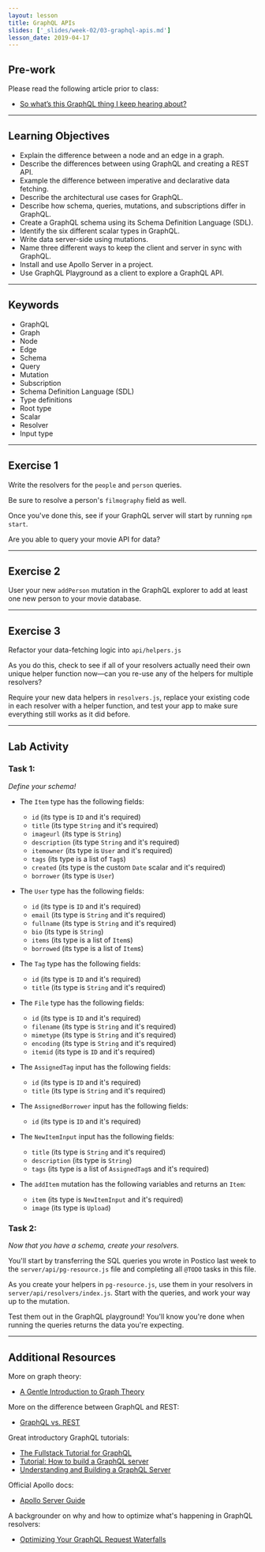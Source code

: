 ```yaml
---
layout: lesson
title: GraphQL APIs
slides: ['_slides/week-02/03-graphql-apis.md']
lesson_date: 2019-04-17
---
```


## Pre-work

Please read the following article prior to class:

- [So what’s this GraphQL thing I keep hearing about?](https://medium.freecodecamp.org/so-whats-this-graphql-thing-i-keep-hearing-about-baf4d36c20cf)

---

## Learning Objectives

- Explain the difference between a node and an edge in a graph.
- Describe the differences between using GraphQL and creating a REST API.
- Example the difference between imperative and declarative data fetching.
- Describe the architectural use cases for GraphQL.
- Describe how schema, queries, mutations, and subscriptions differ in GraphQL.
- Create a GraphQL schema using its Schema Definition Language (SDL).
- Identify the six different scalar types in GraphQL.
- Write data server-side using mutations.
- Name three different ways to keep the client and server in sync with GraphQL.
- Install and use Apollo Server in a project.
- Use GraphQL Playground as a client to explore a GraphQL API.

---

## Keywords

- GraphQL
- Graph
- Node
- Edge
- Schema
- Query
- Mutation
- Subscription
- Schema Definition Language (SDL)
- Type definitions
- Root type
- Scalar
- Resolver
- Input type

---

## Exercise 1

Write the resolvers for the `people` and `person` queries.

Be sure to resolve a person's `filmography` field as well.

Once you've done this, see if your GraphQL server will start by running `npm start`.

Are you able to query your movie API for data?

---

## Exercise 2

User your new `addPerson` mutation in the GraphQL explorer to add at least one new person to your movie database.

---

## Exercise 3

Refactor your data-fetching logic into `api/helpers.js`

As you do this, check to see if all of your resolvers actually need their own unique helper function now&mdash;can you re-use any of the helpers for multiple resolvers?

Require your new data helpers in `resolvers.js`, replace your existing code in each resolver with a helper function, and test your app to make sure everything still works as it did before.

---

## Lab Activity

### Task 1:

_Define your schema!_

- The `Item` type has the following fields:

  - `id` (its type is `ID` and it's required)
  - `title` (its type `String` and it's required)
  - `imageurl` (its type is `String`)
  - `description` (its type `String` and it's required)
  - `itemowner` (its type is `User` and it's required)
  - `tags` (its type is a list of `Tag`s)
  - `created` (its type is the custom `Date` scalar and it's required)
  - `borrower` (its type is `User`)

- The `User` type has the following fields:

  - `id` (its type is `ID` and it's required)
  - `email` (its type is `String` and it's required)
  - `fullname` (its type is `String` and it's required)
  - `bio` (its type is `String`)
  - `items` (its type is a list of `Item`s)
  - `borrowed` (its type is a list of `Item`s)

- The `Tag` type has the following fields:

  - `id` (its type is `ID` and it's required)
  - `title` (its type is `String` and it's required)

- The `File` type has the following fields:

  - `id` (its type is `ID` and it's required)
  - `filename` (its type is `String` and it's required)
  - `mimetype` (its type is `String` and it's required)
  - `encoding` (its type is `String` and it's required)
  - `itemid` (its type is `ID` and it's required)

- The `AssignedTag` input has the following fields:

  - `id` (its type is `ID` and it's required)
  - `title` (its type is `String` and it's required)

- The `AssignedBorrower` input has the following fields:

  - `id` (its type is `ID` and it's required)

- The `NewItemInput` input has the following fields:

  - `title` (its type is `String` and it's required)
  - `description` (its type is `String`)
  - `tags` (its type is a list of `AssignedTag`s and it's required)

- The `addItem` mutation has the following variables and returns an `Item`:

  - `item` (its type is `NewItemInput` and it's required)
  - `image` (its type is `Upload`)

### Task 2:

_Now that you have a schema, create your resolvers._

You'll start by transferring the SQL queries you wrote in Postico last week to the `server/api/pg-resource.js` file and completing all `@TODO` tasks in this file.

As you create your helpers in `pg-resource.js`, use them in your resolvers in `server/api/resolvers/index.js`. Start with the queries, and work your way up to the mutation.

Test them out in the GraphQL playground! You'll know you're done when running the queries returns the data you're expecting.

---

## Additional Resources

More on graph theory:

- [A Gentle Introduction to Graph Theory](https://dev.to/vaidehijoshi/a-gentle-introduction-to-graph-theory)

More on the difference between GraphQL and REST:

- [GraphQL vs. REST](https://dev-blog.apollodata.com/graphql-vs-rest-5d425123e34b)

Great introductory GraphQL tutorials:

- [The Fullstack Tutorial for GraphQL](https://www.howtographql.com/)
- [Tutorial: How to build a GraphQL server](https://dev-blog.apollodata.com/tutorial-building-a-graphql-server-cddaa023c035)
- [Understanding and Building a GraphQL Server](https://keywordbrain.com/blog/understanding-graphql-server/)

Official Apollo docs:

- [Apollo Server Guide](https://www.apollographql.com/docs/apollo-server/v2/)

A backgrounder on why and how to optimize what's happening in GraphQL resolvers:

- [Optimizing Your GraphQL Request Waterfalls](https://dev-blog.apollodata.com/optimizing-your-graphql-request-waterfalls-7c3f3360b051)
